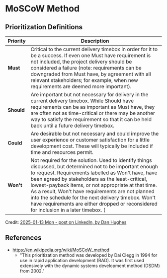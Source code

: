 
# MoSCoW Method 

## Prioritization Definitions

| Priority          | Description|
|-------------------|------------|
**Must**            | Critical to the current delivery timebox in order for it to be a success. If even one Must have requirement is not included, the project delivery should be considered a failure (note: requirements can be downgraded from Must have, by agreement with all relevant stakeholders; for example, when new requirements are deemed more important). 
**Should**          | Are important but not necessary for delivery in the current delivery timebox. While Should have requirements can be as important as Must have, they are often not as time-critical or there may be another way to satisfy the requirement so that it can be held back until a future delivery timebox.
**Could**           | Are desirable but not necessary and could improve the user experience or customer satisfaction for a little development cost. These will typically be included if time and resources permit. 
**Won't**           | Not required for the solution. Used to identify things discussed, but determined not to be important enough to request. Requirements labelled as Won't have, have been agreed by stakeholders as the least-critical, lowest-payback items, or not appropriate at that time. As a result, Won't have requirements are not planned into the schedule for the next delivery timebox. Won't have requirements are either dropped or reconsidered for inclusion in a later timebox. (
     

Credit: [2025-01-13 Mon - post on LinkedIn, by Dan Hughes](https://www.linkedin.com/posts/dhughes_enterprisesarchitecture-solutionarchitecture-activity-7284560555745394688-lXSb)

## References
- https://en.wikipedia.org/wiki/MoSCoW_method
  + "This prioritization method was developed by Dai Clegg in 1994 for use in rapid application development (RAD). It was first used extensively with the dynamic systems development method (DSDM) from 2002."


